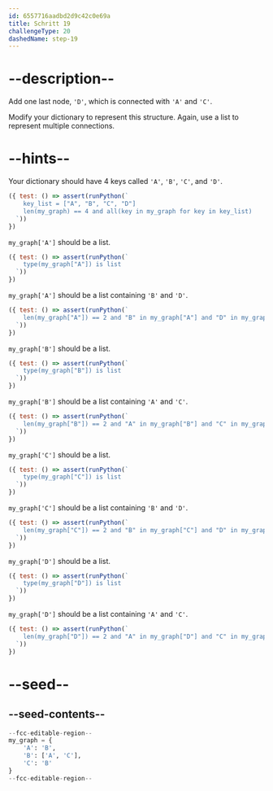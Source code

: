 ```yaml
---
id: 6557716aadbd2d9c42c0e69a
title: Schritt 19
challengeType: 20
dashedName: step-19
---
```


# --description--

Add one last node, `'D'`, which is connected with `'A'` and `'C'`.

Modify your dictionary to represent this structure. Again, use a list to represent multiple connections.

# --hints--

Your dictionary should have 4 keys called `'A'`, `'B'`, `'C'`, and `'D'`.

```js
({ test: () => assert(runPython(`
    key_list = ["A", "B", "C", "D"]
    len(my_graph) == 4 and all(key in my_graph for key in key_list)
  `))
})
```

`my_graph['A']` should be a list.

```js
({ test: () => assert(runPython(`
    type(my_graph["A"]) is list
  `))
})
```

`my_graph['A']` should be a list containing `'B'` and `'D'`.

```js
({ test: () => assert(runPython(`
    len(my_graph["A"]) == 2 and "B" in my_graph["A"] and "D" in my_graph["A"]
  `))
})
```

`my_graph['B']` should be a list.

```js
({ test: () => assert(runPython(`
    type(my_graph["B"]) is list
  `))
})
```

`my_graph['B']` should be a list containing `'A'` and `'C'`.

```js
({ test: () => assert(runPython(`
    len(my_graph["B"]) == 2 and "A" in my_graph["B"] and "C" in my_graph["B"]
  `))
})
```

`my_graph['C']` should be a list.

```js
({ test: () => assert(runPython(`
    type(my_graph["C"]) is list
  `))
})
```

`my_graph['C']` should be a list containing `'B'` and `'D'`.

```js
({ test: () => assert(runPython(`
    len(my_graph["C"]) == 2 and "B" in my_graph["C"] and "D" in my_graph["C"]
  `))
})
```

`my_graph['D']` should be a list.

```js
({ test: () => assert(runPython(`
    type(my_graph["D"]) is list
  `))
})
```

`my_graph['D']` should be a list containing `'A'` and `'C'`.

```js
({ test: () => assert(runPython(`
    len(my_graph["D"]) == 2 and "A" in my_graph["D"] and "C" in my_graph["D"]
  `))
})
```

# --seed--

## --seed-contents--

```py
--fcc-editable-region--
my_graph = {
    'A': 'B',
    'B': ['A', 'C'],
    'C': 'B'
}
--fcc-editable-region--
```
